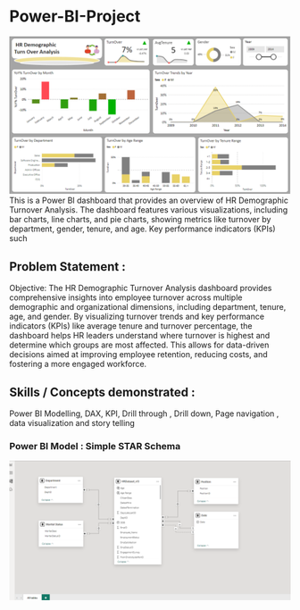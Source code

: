 # Power-BI-Project
![](hr_dashboard.png)
This is a Power BI dashboard that provides an overview of HR Demographic Turnover Analysis. The dashboard features various visualizations, including bar charts, line charts, and pie charts, showing metrics like turnover by department, gender, tenure, and age. Key performance indicators (KPIs) such
## Problem Statement :
Objective: The HR Demographic Turnover Analysis dashboard provides comprehensive insights into employee turnover across multiple demographic and organizational dimensions, including department, tenure, age, and gender. By visualizing turnover trends and key performance indicators (KPIs) like average tenure and turnover percentage, the dashboard helps HR leaders understand where turnover is highest and determine which groups are most affected. This allows for data-driven decisions aimed at improving employee retention, reducing costs, and fostering a more engaged workforce.
## Skills / Concepts demonstrated :
Power BI Modelling, DAX, KPI, Drill through , Drill down, Page navigation , data visualization and story telling
### Power BI Model : Simple STAR Schema
![](model.png)

##
